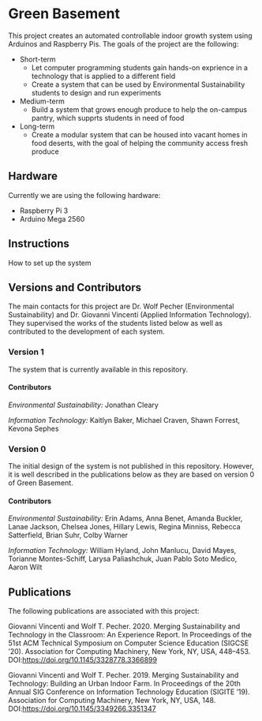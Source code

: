 # Green Basement

This project creates an automated controllable indoor growth system using Arduinos and Raspberry Pis. The goals of the project are the following:

- Short-term
  - Let computer programming students gain hands-on exprience in a technology that is applied to a different field
  - Create a system that can be used by Environmental Sustainability students to design and run experiments
- Medium-term
  - Build a system that grows enough produce to help the on-campus pantry, which supprts students in need of food
- Long-term
  - Create a modular system that can be housed into vacant homes in food deserts, with the goal of helping the community access fresh produce

## Hardware

Currently we are using the following hardware:

- Raspberry Pi 3
- Arduino Mega 2560

## Instructions

How to set up the system

## Versions and Contributors

The main contacts for this project are Dr. Wolf Pecher (Environmental Sustainability) and Dr. Giovanni Vincenti (Applied Information Technology). They supervised the works of the students listed below as well as contributed to the development of each system.

### Version 1

The system that is currently available in this repository.

#### Contributors

*Environmental Sustainability:* Jonathan Cleary

*Information Technology:* Kaitlyn Baker, Michael Craven, Shawn Forrest, Kevona Sephes

### Version 0

The initial design of the system is not published in this repository. However, it is well described in the publications below as they are based on version 0 of Green Basement.

#### Contributors

*Environmental Sustainability:* Erin Adams, Anna Benet, Amanda Buckler, Lanae Jackson, Chelsea Jones, Hillary Lewis, Regina Minniss, Rebecca Satterfield, Brian Suhr, Colby Warner

*Information Technology:* William Hyland, John Manlucu, David Mayes, Torianne Montes-Schiff, Larysa Paliashchuk, Juan Pablo Soto Medico, Aaron Wilt

## Publications

The following publications are associated with this project:

Giovanni Vincenti and Wolf T. Pecher. 2020. Merging Sustainability and Technology in the Classroom: An Experience Report. In Proceedings of the 51st ACM Technical Symposium on Computer Science Education (SIGCSE ’20). Association for Computing Machinery, New York, NY, USA, 448–453. DOI:https://doi.org/10.1145/3328778.3366899

Giovanni Vincenti and Wolf T. Pecher. 2019. Merging Sustainability and Technology: Building an Urban Indoor Farm. In Proceedings of the 20th Annual SIG Conference on Information Technology Education (SIGITE ’19). Association for Computing Machinery, New York, NY, USA, 148. DOI:https://doi.org/10.1145/3349266.3351347
